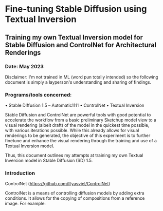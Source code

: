 # Fine-tuning Stable Diffusion using Textual Inversion
## Training my own Textual Inversion model for Stable Diffusion and ControlNet for Architectural Renderings

### Date: May 2023

Disclaimer: I'm not trained in ML (word pun totally intended) so the following document is simply a layperson's understanding and sharing of findings.

### Programs/tools concerned:

•	Stable Diffusion 1.5 – Automatic1111
•	ControlNet
•	Textual Inversion

Stable Diffusion and ControlNet are powerful tools with good potential to accelerate the workflow from a basic preliminary Sketchup model view to a visual rendering (albeit draft) of the model in the quickest time possible, with various iterations possible. While this already allows for visual renderings to be generated, the objective of this experiment is to further finetune and enhance the visual rendering through the training and use of a Textual Inversion model.

Thus, this document outlines my attempts at training my own Textual Inversion model in Stable Diffusion (SD) 1.5. 

### Introduction

ControlNet (https://github.com/lllyasviel/ControlNet)

ControlNet is a means of controlling diffusion models by adding extra conditions. It allows for the copying of compositions from a reference image. For example:

